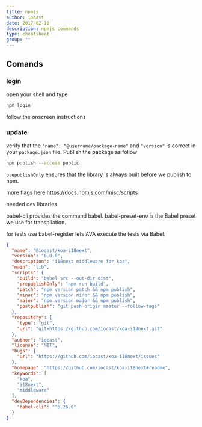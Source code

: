 ```yaml
---
title: npmjs
author: iocast
date: 2017-02-10
description: npmjs commands
type: cheatsheet
group: ""
---
```


## Comands

### login

open your shell and type

```bash
npm login
```

follow the onscreen instructions

### update

verify that the `"name": "@username/package-name"` and `"version"` is correct in your `package.json` file. Publish the package as follow

```bash
npm publish --access public
```



`prepublishOnly` ensures that the library is always built before we publish to npm.

more flags here  https://docs.npmjs.com/misc/scripts

needed dev libraries

babel-cli provides the command babel.
babel-preset-env is the Babel preset we use for transpilation.

for tests use
babel-register lets AVA execute the tests via Babel.


```json
{
  "name": "@iocast/koa-i18next",
  "version": "0.0.0",
  "description": "i18next middleware for koa",
  "main": "lib",
  "scripts": {
    "build": "babel src --out-dir dist",
    "prepublishOnly": "npm run build",
    "patch": "npm version patch && npm publish",
    "minor": "npm version minor && npm publish",
    "major": "npm version major && npm publish",
    "postpublish": "git push origin master --follow-tags"
  },
  "repository": {
    "type": "git",
    "url": "git+https://github.com/iocast/koa-i18next.git"
  },
  "author": "iocast",
  "license": "MIT",
  "bugs": {
    "url": "https://github.com/iocast/koa-i18next/issues"
  },
  "homepage": "https://github.com/iocast/koa-i18next#readme",
  "keywords": [
    "koa",
    "i18next",
    "middleware"
  ],
  "devDependencies": {
    "babel-cli": "^6.26.0"
  }
}
```

